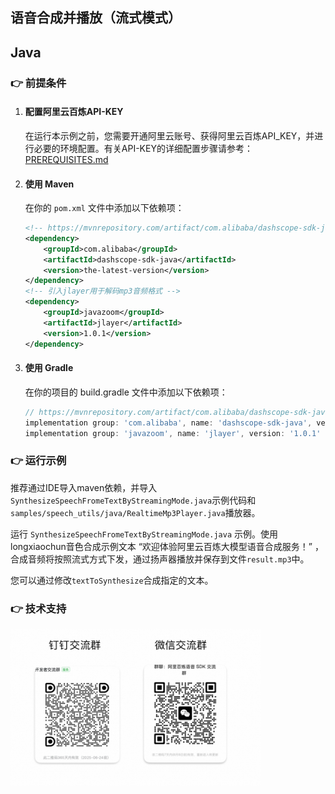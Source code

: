 [comment]: # (title and brief introduction of the sample)
## 语音合成并播放（流式模式）
## Java

[comment]: # (prerequisites)
### :point_right: 前提条件

1. #### 配置阿里云百炼API-KEY

    在运行本示例之前，您需要开通阿里云账号、获得阿里云百炼API_KEY，并进行必要的环境配置。有关API-KEY的详细配置步骤请参考：[PREREQUISITES.md](../../../../PREREQUISITES.md)

2. #### 使用 Maven

    在你的 `pom.xml` 文件中添加以下依赖项：
    
    ```xml
    <!-- https://mvnrepository.com/artifact/com.alibaba/dashscope-sdk-java -->
    <dependency>
        <groupId>com.alibaba</groupId>
        <artifactId>dashscope-sdk-java</artifactId>
        <version>the-latest-version</version>
    </dependency>
    <!-- 引入jlayer用于解码mp3音频格式 -->
    <dependency>
        <groupId>javazoom</groupId>
        <artifactId>jlayer</artifactId>
        <version>1.0.1</version>
    </dependency>  
    ```
3. #### 使用 Gradle

    在你的项目的 build.gradle 文件中添加以下依赖项：
    
    ```gradle
    // https://mvnrepository.com/artifact/com.alibaba/dashscope-sdk-java
    implementation group: 'com.alibaba', name: 'dashscope-sdk-java', version: 'the-latest-version'
    implementation group: 'javazoom', name: 'jlayer', version: '1.0.1'
    ```


[comment]: # (how to run the sample and expected results)
### :point_right: 运行示例

推荐通过IDE导入maven依赖，并导入`SynthesizeSpeechFromeTextByStreamingMode.java`示例代码和`samples/speech_utils/java/RealtimeMp3Player.java`播放器。

运行 `SynthesizeSpeechFromeTextByStreamingMode.java` 示例。使用longxiaochun音色合成示例文本 “欢迎体验阿里云百炼大模型语音合成服务！” ，合成音频将按照流式方式下发，通过扬声器播放并保存到文件`result.mp3`中。

您可以通过修改`textToSynthesize`合成指定的文本。

[comment]: # (technical support of the sample)
### :point_right: 技术支持
<img src="../../../../docs/image/groups.png" width="400"/>

    